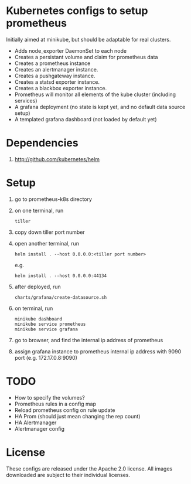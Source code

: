 # Kubernetes configs to setup prometheus

Initially aimed at minikube, but should be adaptable
for real clusters.

- Adds node_exporter DaemonSet to each node
- Creates a persistant volume and claim for prometheus data
- Creates a prometheus instance
- Creates an alertmanager instance.
- Creates a pushgateway instance.
- Creates a statsd exporter instance.
- Creates a blackbox exporter instance.
- Prometheus will monitor all elements of the kube cluster (including
  services)
- A grafana deployment (no state is kept yet, and no default
  data source setup)
- A templated grafana dashboard (not loaded by default yet)


# Dependencies

1. http://github.com/kubernetes/helm

# Setup

1. go to prometheus-k8s directory
2. on one terminal, run

    ```
    tiller
    ```
3. copy down tiller port number
4. open another terminal, run

    ```
    helm install . --host 0.0.0.0:<tiller port number>
    ```
    e.g.
    ```
    helm install . --host 0.0.0.0:44134
    ```
5. after deployed, run

    ```
    charts/grafana/create-datasource.sh
    ```
6. on terminal, run

    ```
    minikube dashboard
    minikube service prometheus
    minikube service grafana
    ```
7. go to browser, and find the internal ip address of prometheus
8. assign grafana instance to prometheus internal ip address with 9090 port (e.g. 172.17.0.8:9090)

# TODO

- How to specify the volumes?
- Prometheus rules in a config map
- Reload prometheus config on rule update
- HA Prom (should just mean changing the rep count)
- HA Alertmanager
- Alertmanager config

# License

These configs are released under the Apache 2.0 license. All images
downloaded are subject to their individual licenses.
